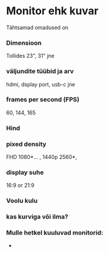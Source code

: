 # Monitor ehk kuvar

Tähtsamad omadused on 

### Dimensioon
Tollides 23", 31" jne

### väljundite tüübid ja arv
hdmi, dsplay port, usb-c jne


### frames per second (FPS)
60, 144, 165


### Hind 



### pixed density
FHD 1080*... , 1440p 2560*,  


### display suhe
16:9 or 21:9


### Voolu kulu


### kas kurviga või ilma?




### Mulle hetkel kuuluvad monitorid: 

- []()